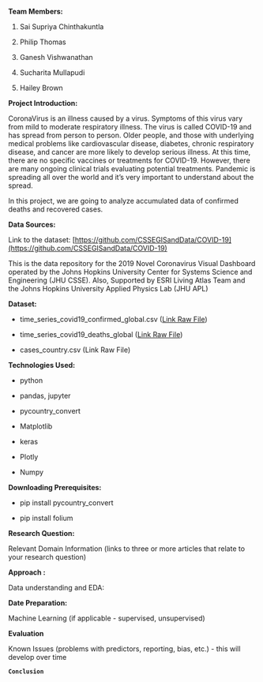 **Team Members:**

1.  Sai Supriya Chinthakuntla
    
2.  Philip Thomas
    
3.  Ganesh Vishwanathan
    
4.  Sucharita Mullapudi
    
5.  Hailey Brown
    

**Project Introduction:**

CoronaVirus is an illness caused by a virus. Symptoms of this virus vary from mild to moderate respiratory illness. The virus is called COVID-19 and has spread from person to person. Older people, and those with underlying medical problems like cardiovascular disease, diabetes, chronic respiratory disease, and cancer are more likely to develop serious illness. At this time, there are no specific vaccines or treatments for COVID-19. However, there are many ongoing clinical trials evaluating potential treatments. Pandemic is spreading all over the world and it’s very important to understand about the spread.

In this project, we are going to analyze accumulated data of confirmed deaths and recovered cases.

**Data Sources:**

Link to the dataset: [https://github.com/CSSEGISandData/COVID-19](https://github.com/CSSEGISandData/COVID-19)

This is the data repository for the 2019 Novel Coronavirus Visual Dashboard operated by the Johns Hopkins University Center for Systems Science and Engineering (JHU CSSE). Also, Supported by ESRI Living Atlas Team and the Johns Hopkins University Applied Physics Lab (JHU APL)

**Dataset:**

-   time_series_covid19_confirmed_global.csv ([Link Raw File](https://raw.githubusercontent.com/CSSEGISandData/COVID-19/master/csse_covid_19_data/csse_covid_19_time_series/time_series_covid19_confirmed_global.csv))
    
-   time_series_covid19_deaths_global ([Link Raw File](https://raw.githubusercontent.com/CSSEGISandData/COVID-19/master/csse_covid_19_data/csse_covid_19_time_series/time_series_covid19_deaths_global.csv))
    
-   cases_country.csv (Link Raw File)
    

**Technologies Used:**

-   python
    
-   pandas, jupyter
    
-   pycountry_convert
    
-   Matplotlib
    
-   keras
    
-   Plotly
    
-   Numpy
    

**Downloading Prerequisites:**

-   pip install pycountry_convert
    
-   pip install folium
    

**Research Question:**

Relevant Domain Information (links to three or more articles that relate to your research question)

**Approach :**

Data understanding and EDA:

**Date Preparation:**

Machine Learning (if applicable - supervised, unsupervised)

**Evaluation**

Known Issues (problems with predictors, reporting, bias, etc.) - this will develop over time

**`Conclusion`**
